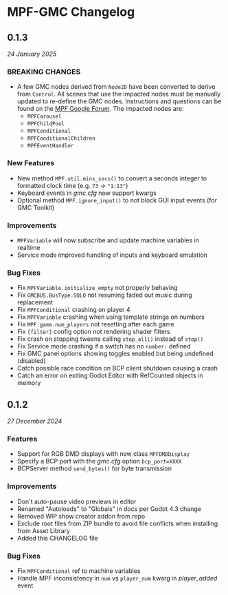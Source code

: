 # MPF-GMC Changelog

## 0.1.3
*24 January 2025*

### BREAKING CHANGES

* A few GMC nodes derived from `Node2D` have been converted to derive from `Control`. All scenes that use the impacted nodes must be manually updated to re-define the GMC nodes. Instructions and questions can be found on the [MPF Google Forum](https://groups.google.com/g/mpf-users/c/eogaMj_sVNk). The impacted nodes are:
  * `MPFCarousel`
  * `MPFChildPool`
  * `MPFConditional`
  * `MPFConditionalChildren`
  * `MPFEventHandler`

### New Features

* New method `MPF.util.mins_secs()` to convert a seconds integer to formatted clock time (e.g. `73` -> `"1:13"`)
* Keyboard events in *gmc.cfg* now support kwargs
* Optional method `MPF.ignore_input()` to not block GUI input events (for GMC Toolkit)

### Improvements

* `MPFVariable` will now subscribe and update machine variables in realtime
* Service mode improved handling of inputs and keyboard emulation

### Bug Fixes

* Fix `MPFVariable.initialize_empty` not properly behaving
* Fix `GMCBUS.BusType.SOLO` not resuming faded out music during replacement
* Fix `MPFConditional` crashing on player 4
* Fix `MPFVariable` crashing when using template strings on numbers
* Fix `MPF.game.num_players` not resetting after each game
* Fix `[filter]` config option not rendering shader filters
* Fix crash on stopping tweens calling `stop_all()` instead of `stop()`
* Fix Service mode crashing if a switch has no `number:` defined
* Fix GMC panel options showing toggles enabled but being undefined (disabled)
* Catch possible race condition on BCP client shutdown causing a crash
* Catch an error on exiting Godot Editor with RefCounted objects in memory

## 0.1.2
*27 December 2024*

### Features

* Support for RGB DMD displays with new class `MPFDMDDisplay`
* Specify a BCP port with the *gmc.cfg* option `bcp_port=XXXX`
* BCPServer method `send_bytes()` for byte transmission

### Improvements

* Don't auto-pause video previews in editor
* Renamed "Autoloads" to "Globals" in docs per Godot 4.3 change
* Removed WIP show creator addon from repo
* Exclude root files from ZIP bundle to avoid file conflicts when installing from Asset Library
* Added this CHANGELOG file

### Bug Fixes

* Fix `MPFConditional` ref to machine variables
* Handle MPF inconsistency in `num` vs `player_num` kwarg in *player_added* event


